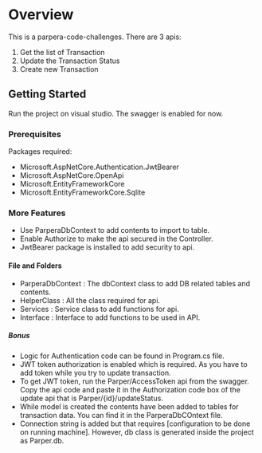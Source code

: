 ﻿# Overview

This is a parpera-code-challenges. There are 3 apis:
1. Get the list of Transaction
2. Update the Transaction Status
3. Create new Transaction

## Getting Started
Run the project on visual studio. The swagger is enabled for now.

### Prerequisites
Packages required:

- Microsoft.AspNetCore.Authentication.JwtBearer
- Microsoft.AspNetCore.OpenApi
- Microsoft.EntityFrameworkCore
- Microsoft.EntityFrameworkCore.Sqlite


### More Features
- Use ParperaDbContext to add contents to import to table.
- Enable Authorize to make the api secured in the Controller.
- JwtBearer package is installed to add security to api.

#### File and Folders
- ParperaDbContext : The dbContext class to add DB related tables and contents.
- HelperClass : All the class required for api.
- Services : Service class to add functions for api.
- Interface : Interface to add functions to be used in API.

##### Bonus
- Logic for Authentication code can be found in Program.cs file.
- JWT token authorization is enabled which is required. As you have to add token while you try to update transaction.
- To get JWT token, run the Parper/AccessToken api from the swagger. Copy the api code and paste it in the Authorization code box of the update api that is Parper/{id}/updateStatus.
- While model is created the contents have been added to tables for transaction data. You can find it in the ParperaDbCOntext file. 
- Connection string is added but that requires [configuration to be done on running machine]. However, db class is generated inside the project as Parper.db.
